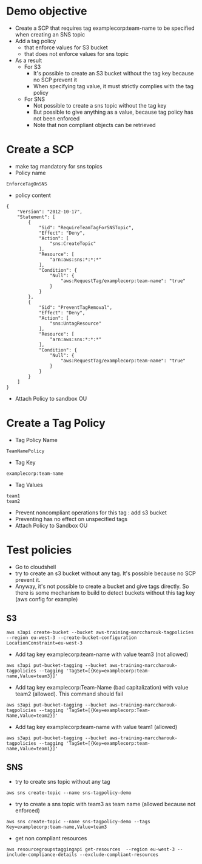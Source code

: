 # Demo objective

* Create a SCP that requires tag examplecorp:team-name to be specified when creating an SNS topic
* Add a tag policy 
  * that enforce values for S3 bucket
  * that does not enforce values for sns topic
* As a result
  * For S3 
    * It's possible to create an S3 bucket without the tag key because no SCP prevent it
    * When specifying tag value, it must strictly complies with the tag policy
  * For SNS
    * Not possible to create a sns topic without the tag key
    * But possible to give anything as a value, because tag policy has not been enforced
    * Note that non compliant objects can be retrieved

# Create a SCP

* make tag mandatory for sns topics
* Policy name

```
EnforceTagOnSNS
```

* policy content

```
{
    "Version": "2012-10-17",
    "Statement": [
        {
            "Sid": "RequireTeamTagForSNSTopic",
            "Effect": "Deny",
            "Action": [
                "sns:CreateTopic"
            ],
            "Resource": [
                "arn:aws:sns:*:*:*"
            ],
            "Condition": {
                "Null": {
                    "aws:RequestTag/examplecorp:team-name": "true"
                }
            }
        },
        {
            "Sid": "PreventTagRemoval",
            "Effect": "Deny",
            "Action": [
                "sns:UntagResource"
            ],
            "Resource": [
                "arn:aws:sns:*:*:*"
            ],
            "Condition": {
                "Null": {
                    "aws:RequestTag/examplecorp:team-name": "true"
                }
            }
        }
    ]
}
```

* Attach Policy to sandbox OU

# Create a Tag Policy

* Tag Policy Name

```
TeamNamePolicy
```

* Tag Key

```
examplecorp:team-name
```

* Tag Values

```
team1
team2
```

* Prevent noncompliant operations for this tag : add s3 bucket
* Preventing has no effect on unspecified tags
* Attach Policy to Sandbox OU

# Test policies

* Go to cloudshell
* try to create an s3 bucket without any tag. It's possible because no SCP prevent it. 
* Anyway, it's not possible to create a bucket and give tags directly. So there is some mechanism to build to detect buckets without this tag key (aws config for example)

## S3

```
aws s3api create-bucket --bucket aws-training-marccharouk-tagpolicies --region eu-west-3 --create-bucket-configuration LocationConstraint=eu-west-3 
```


* Add tag key examplecorp:team-name with value team3 (not allowed)
```
aws s3api put-bucket-tagging --bucket aws-training-marccharouk-tagpolicies --tagging 'TagSet=[{Key=examplecorp:team-name,Value=team3}]'
```

* Add tag key examplecorp:Team-Name (bad capitalization) with value team2 (allowed). This command should fail

```
aws s3api put-bucket-tagging --bucket aws-training-marccharouk-tagpolicies --tagging 'TagSet=[{Key=examplecorp:Team-Name,Value=team2}]'
```

* Add tag key examplecorp:team-name with value team1 (allowed)
```
aws s3api put-bucket-tagging --bucket aws-training-marccharouk-tagpolicies --tagging 'TagSet=[{Key=examplecorp:team-name,Value=team1}]'
```

## SNS

* try to create sns topic without any tag

```
aws sns create-topic --name sns-tagpolicy-demo
```

* try to create a sns topic with team3 as team name (allowed because not enforced)
  
```
aws sns create-topic --name sns-tagpolicy-demo --tags Key=examplecorp:team-name,Value=team3
```

* get non compliant resources

```
aws resourcegroupstaggingapi get-resources  --region eu-west-3 --include-compliance-details --exclude-compliant-resources
```